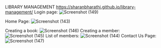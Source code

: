 LIBRARY MANAGEMENT 
https://sharanbharathi.github.io/library-management/
Login page:
![Screenshot (149)](https://github.com/sharanbharathi/library-management/assets/98640968/da6d82b3-4bdf-44dd-886d-2e144d275aa2)

Home Page:
![Screenshot (143)](https://github.com/sharanbharathi/library-management/assets/98640968/e9457e85-5803-4041-bf22-92550be69c13)

Creating a book:
![Screenshot (146)](https://github.com/sharanbharathi/library-management/assets/98640968/d4e2506b-a711-46c6-97f8-cff60fd7fc27)
Creating a member:
![Screenshot (145)](https://github.com/sharanbharathi/library-management/assets/98640968/0a8e75be-28f6-46a3-9ebc-d127f9ae7ccb)
List of members:
![Screenshot (144)](https://github.com/sharanbharathi/library-management/assets/98640968/4a4ba184-64c0-4a26-b922-32670cc3ea64)
Contact Us Page:
![Screenshot (147)](https://github.com/sharanbharathi/library-management/assets/98640968/338d2ec7-687e-4af6-af6a-1206f21db963)

